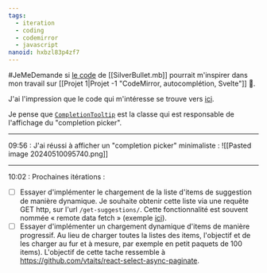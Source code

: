 ```yaml
---
tags:
  - iteration
  - coding
  - codemirror
  - javascript
nanoid: hxbzl83p4zf7
---
```

#JeMeDemande si [le code](https://github.com/search?q=repo%3Asilverbulletmd%2Fsilverbullet%20autocomplete&type=code) de [[SilverBullet.mb]] pourrait m'inspirer dans mon travail sur [[Projet 1|Projet -1 "CodeMirror, autocomplétion, Svelte"]] 🤔.

J'ai l'impression que le code qui m'intéresse se trouve vers [ici](https://github.com/silverbulletmd/silverbullet/blob/73a427fe48cdf1638bec86aac7a901d4ccbd6c96/web/client.ts#L934).

Je pense que [`CompletionTooltip`](https://github.com/codemirror/autocomplete/blob/8ab59a3fdb3d3d8f17177a62ba8aa18f94d3d358/src/tooltip.ts#L64) est la classe qui est responsable de l'affichage du "completion picker".

---
09:56 : J'ai réussi à afficher un "completion picker" minimaliste :
![[Pasted image 20240510095740.png]]

---
10:02 : Prochaines itérations :

- [ ] Essayer d'implémenter le chargement de la liste d'items de suggestion de manière dynamique. Je souhaite obtenir cette liste via une requête GET http, sur l'url `/get-suggestions/`. Cette fonctionnalité est souvent nommée « remote data fetch » (exemple [ici](https://github.com/mskocik/svelecte?tab=readme-ov-file#-features)).
- [ ] Essayer d'implémenter un chargement dynamique d'items de manière progressif. Au lieu de charger toutes la listes des items, l'objectif et de les charger au fur et à mesure, par exemple en petit paquets de 100 items). L'objectif de cette tache ressemble à <https://github.com/vtaits/react-select-async-paginate>.
